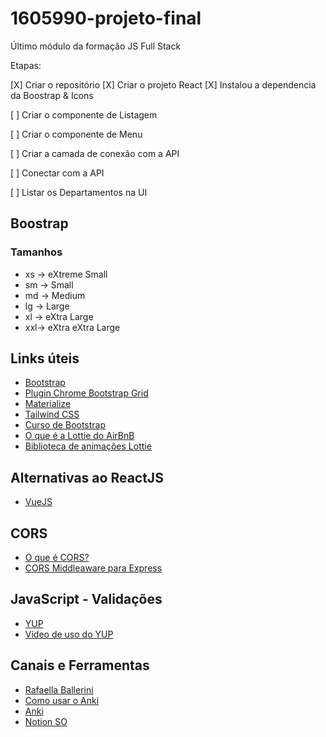 # 1605990-projeto-final
Último módulo da formação JS Full Stack

Etapas:

[X] Criar o repositório
[X] Criar o projeto React
[X] Instalou a dependencia da Boostrap & Icons

[ ] Criar o componente de Listagem

[ ] Criar o componente de Menu

[ ] Criar a camada de conexão com a API

[ ] Conectar com a API

[ ] Listar os Departamentos na UI


## Boostrap
### Tamanhos
- xs -> eXtreme Small 
- sm -> Small 
- md -> Medium
- lg -> Large
- xl -> eXtra Large
- xxl-> eXtra eXtra Large


## Links úteis
* [Bootstrap](https://getbootstrap.com/)
* [Plugin Chrome Bootstrap Grid](https://chrome.google.com/webstore/detail/bootstrap-grid-overlay/mnlklmelflkheijccafopdohgclfefcg)
* [Materialize](https://materializecss.com/)
* [Tailwind CSS](https://tailwindcss.com/)
* [Curso de Bootstrap](https://www.youtube.com/watch?v=u5vQXAlDmRo&list=PLtZIOdazLJQgQMM8Ori4IFmUGNRCHBd-m)
* [O que é a Lottie do AirBnB](https://lottiefiles.com/what-is-lottie)
* [Biblioteca de animações Lottie](https://lottiefiles.com/)

## Alternativas ao ReactJS
* [VueJS](https://vuejs.org/)

## CORS
* [O que é CORS?](https://developer.mozilla.org/pt-BR/docs/Web/HTTP/CORS)
* [CORS Middleaware para Express](https://expressjs.com/en/resources/middleware/cors.html)

## JavaScript - Validações
* [YUP](https://github.com/jquense/yup)
* [Vídeo de uso do YUP](https://www.youtube.com/watch?v=Pj3jyYLpsZU)

## Canais e Ferramentas
* [Rafaella Ballerini](https://www.youtube.com/c/rafaellaballerini)
* [Como usar o Anki](https://www.youtube.com/watch?v=RsUSdnOit28)
* [Anki](https://apps.ankiweb.net/)
* [Notion SO](https://www.notion.so/)
